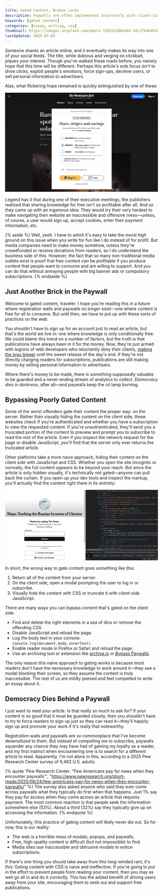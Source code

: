 ```yaml
---
title: Gated Content, Broken Locks
description: Paywalls are often implemented incorrectly with client-side gating, making it easy for anyone to access the content.
keywords: [gated content]
categories: [essay, writing, css]
thumbnail: https://images.unsplash.com/photo-1585152002465-43c1f64b95d2?ixlib=rb-1.2.1&ixid=MnwxMjA3fDB8MHxwaG90by1wYWdlfHx8fGVufDB8fHx8&auto=format&fit=crop&w=1600&h=900&q=80
lastUpdated: 2025-07-03
---
```


Someone shares an article online, and it eventually makes its way into one of your social feeds. The title, while dubious and verging on clickbait, piques your interest. Though you've walked these roads before, you naively hope that this time will be different. Perhaps this article's sole focus _isn't_ to drive clicks, exploit people's emotions, force sign-ups, deceive users, or sell personal information to advertisers.

Alas, what flickering hope remained is quickly extinguished by one of these:

![Content gating on a Washington Post article. The heading reads: 'Rare object from beyond our solar system spotted zipping...' (truncated). Below is a drawer with a prompt to sign in or subscribe with payment information.](./images/washingtonpost.png)

Legend has it that during one of their executive meetings, the publishers realized that sharing knowledge for free isn't so profitable after all. And so they came up with an ingenious idea: They would try their very hardest to make navigating their website an inaccessible and offensive mess—unless, of course, a user would sign up, accept cookies, enter their payment information, etc.

{% aside %}
Well, _yeah_. I have to admit it's easy to take the moral high ground on this issue when you write for fun like I do instead of for profit. But media companies need to make money somehow, unless they're crowdfunded or receive donations from readers, so I do understand the business side of this. However, the fact that so many non-traditional media outlets exist is proof that free content _can_ be profitable if you produce content that people want to consume and are willing to support. And you can do that without annoying people with big banner ads or compulsory subscriptions.
{% endaside %}

## Just Another Brick in the Paywall

Welcome to gated content, traveler. I hope you're reading this in a future where registration walls and paywalls no longer exist—one where content is free for all to consume. But until then, we have to put up with these sorts of practices on the web.

You shouldn't have to sign up for an account just to read an article, but that's the world we live in: one where knowledge is only conditionally free. We could blame this trend on a number of factors, but the truth is that publications have always been in it for the money. Now, they're just armed with legions of web developers who reluctantly obey their clients, [making the logo bigger](https://www.youtube.com/watch?v=5AxwaszFbDw) until the sweet release of the day's end. If they're not directly charging readers for subscriptions, publications are still making money by selling personal information to advertisers.

Where there's money to be made, there is something supposedly valuable to be guarded and a never-ending stream of analytics to collect. _Democracy dies in darkness_, after all—and paywalls keep the oil lamp burning.

## Bypassing Poorly Gated Content

Some of the worst offenders gate their content the proper way: on the server. Rather than visually hiding the content on the client side, these websites check if you're authenticated and whether you have a subscription to view the requested content. If you're unauthenticated, they'll send you a truncated portion of the content to preview and prompt you to subscribe to read the rest of the article. Even if you inspect the network request for the page or disable JavaScript, you'll find that the server only ever returns the truncated article.

Other platforms take a more naive approach, hiding their content on the client side with JavaScript and CSS. Whether you open the site incognito or normally, the full content _appears_ to be beyond your reach. But since the article is only hidden visually, it's technically not gated—anyone can pull back the curtain. If you open up your dev tools and inspect the markup, you'll actually find the content right there in its entirety:

![Inspecting a sample New York Times article in Chrome dev tools. Only the article's title is visible; the rest of the content is visually hidden behind an overlay modal that reads: 'Thanks for reading The Times. Create your free account or log in to continue reading.' In the right-hand pane, under the element inspector, one can find the full article content.](./images/nytimes.png)

In short, the wrong way to gate content goes something like this:

1. Return all of the content from your server.
2. On the client side, open a modal prompting the user to log in or subscribe.
3. Visually hide the content with CSS or truncate it with client-side JavaScript.

There are many ways you can bypass content that's gated on the client side:

- Find and delete the right elements in a sea of divs or remove the offending CSS.
- Disable JavaScript and reload the page.
- Log the body text in your console: `console.log(document.body.innerText)`.
- Enable reader mode in Firefox or Safari and reload the page.
- Use an archiving tool or extension like [archive.is](https://archive.is/) or [Bypass Paywalls](https://github.com/iamadamdev/bypass-paywalls-chrome).

The only reason this naive approach to gating works is because most readers don't have the necessary knowledge to work around it—they see a modal blocking their screen, so they assume the content is truly inaccessible. The rest of us are mildly peeved and feel compelled to write an essay about it.

## Democracy Dies Behind a Paywall

I just want to read your article. Is that really so much to ask for? If your content is so good that it must be guarded closely, then you shouldn't have to try to force readers to sign up just so they can read it—they'll happily sign up and promote your work if it's really that noteworthy.

Registration walls and paywalls are so commonplace that I've become desensitized to them. But instead of compelling me to subscribe, paywalls squander any chance they may have had of gaining my loyalty as a reader, and my first instinct when encountering one is to search for a different article to read. Apparently, I'm not alone in this, according to a 2025 Pew Research Center survey of 9,482 U.S. adults:

{% quote 'Pew Research Center: "Few Americans pay for news when they encounter paywalls"', "https://www.pewresearch.org/short-reads/2025/06/24/few-americans-pay-for-news-when-they-encounter-paywalls/" %}
The survey also asked anyone who said they ever come across paywalls what they typically do first when that happens. Just 1% say they pay for access when they come across an article that requires payment. The most common reaction is that people seek the information somewhere else (53%). About a third (32%) say they typically give up on accessing the information.
{% endquote %}

Unfortunately, this practice of gating content will likely never die out. So for now, this is our reality:

- The web is a horrible mess of modals, popups, and paywalls.
- Free, high-quality content is difficult (but not impossible) to find.
- Media sites use inaccessible and obtrusive modals to entice subscriptions.

If there's one thing you should take away from this long-winded rant, it's this: Gating content with CSS is naive and ineffective. If you're going to put in the effort to prevent people from reading your content, then you may as well go all in and do it correctly. This has the added benefit of driving users away from your site, encouraging them to seek out and support free publications.
